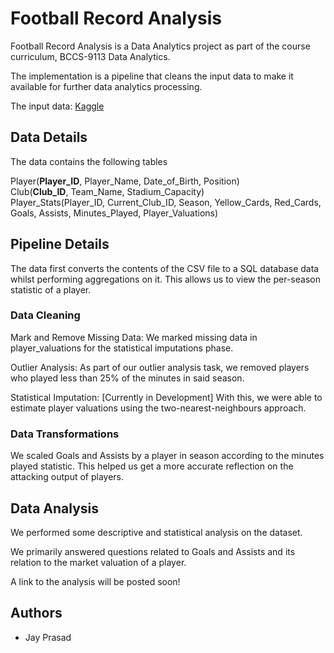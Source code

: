 
# Football Record Analysis


Football Record Analysis is a Data Analytics project as part of the course curriculum, BCCS-9113 Data Analytics. 

The implementation is a pipeline that cleans the input data to make it available for further data analytics processing.

The input data: [Kaggle](https://www.kaggle.com/datasets/davidcariboo/player-scores)




## Data Details

The data contains the following tables

Player(**Player_ID**, Player_Name, Date_of_Birth, Position) \
Club(**Club_ID**, Team_Name, Stadium_Capacity) \
Player_Stats(Player_ID, Current_Club_ID, Season, Yellow_Cards, Red_Cards, Goals, Assists, Minutes_Played, Player_Valuations)




## Pipeline Details

The data first converts the contents of the CSV file to a SQL database data whilst performing aggregations on it. This allows us to view the per-season statistic of a player. 

### Data Cleaning

Mark and Remove Missing Data: We marked missing data in player_valuations for the statistical imputations phase. 

Outlier Analysis: As part of our outlier analysis task, we removed players who played less than 25% of the minutes in said season. 

Statistical Imputation: [Currently in Development] With this, we were able to estimate player valuations using the two-nearest-neighbours approach.

### Data Transformations

We scaled Goals and Assists by a player in season according to the minutes played statistic. This helped us get a more accurate reflection on the attacking output of players.






    
## Data Analysis

We performed some descriptive and statistical analysis on the dataset. 

We primarily answered questions related to Goals and Assists and its relation to the market valuation of a player.

A link to the analysis will be posted soon!
## Authors

- Jay Prasad

